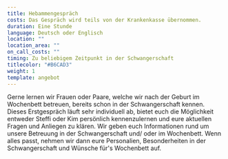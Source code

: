 ```yaml
---
title: Hebammengespräch
costs: Das Gespräch wird teils von der Krankenkasse übernommen.
duration: Eine Stunde
language: Deutsch oder Englisch
location: ""
location_area: ""
on_call_costs: ""
timing: Zu beliebigem Zeitpunkt in der Schwangerschaft
titlecolor: "#B6CAD3"
weight: 1
template: angebot
---
```

Gerne lernen wir Frauen oder Paare, welche wir nach der Geburt im Wochenbett betreuen, bereits schon in der Schwangerschaft kennen. Dieses Erstgespräch läuft sehr individuell ab, bietet euch die Möglichkeit entweder Steffi oder Kim persönlich kennenzulernen und eure aktuellen Fragen und Anliegen zu klären. Wir geben euch Informationen rund um unsere Betreuung in der Schwangerschaft und/ oder im Wochenbett. Wenn alles passt, nehmen wir dann eure Personalien, Besonderheiten in der Schwangerschaft und Wünsche für's Wochenbett auf.